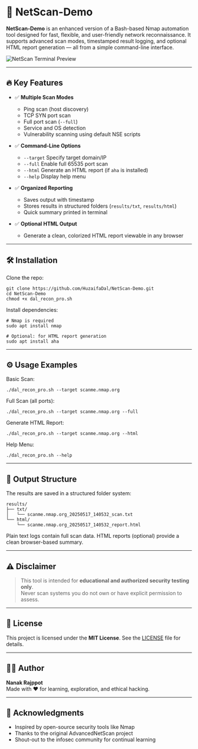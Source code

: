 # 🚀 NetScan-Demo

**NetScan-Demo** is an enhanced version of a Bash-based Nmap automation tool designed for fast, flexible, and user-friendly network reconnaissance. It supports advanced scan modes, timestamped result logging, and optional HTML report generation — all from a simple command-line interface.

![NetScan Terminal Preview](https://raw.githubusercontent.com/mr-nanak-rajpoot/netscan-demo/main/screenshots/netscan-preview.png)

---

## 🔥 Key Features

- ✅ **Multiple Scan Modes**
  - Ping scan (host discovery)
  - TCP SYN port scan
  - Full port scan (`--full`)
  - Service and OS detection
  - Vulnerability scanning using default NSE scripts

- ✅ **Command-Line Options**
  - `--target` Specify target domain/IP
  - `--full` Enable full 65535 port scan
  - `--html` Generate an HTML report (if `aha` is installed)
  - `--help` Display help menu

- ✅ **Organized Reporting**
  - Saves output with timestamp
  - Stores results in structured folders (`results/txt`, `results/html`)
  - Quick summary printed in terminal

- ✅ **Optional HTML Output**
  - Generate a clean, colorized HTML report viewable in any browser

---

## 🛠️ Installation

Clone the repo:

    git clone https://github.com/HuzaifaDal/NetScan-Demo.git
    cd NetScan-Demo
    chmod +x dal_recon_pro.sh

Install dependencies:

    # Nmap is required
    sudo apt install nmap

    # Optional: for HTML report generation
    sudo apt install aha

---

## ⚙️ Usage Examples

Basic Scan:

    ./dal_recon_pro.sh --target scanme.nmap.org

Full Scan (all ports):

    ./dal_recon_pro.sh --target scanme.nmap.org --full

Generate HTML Report:

    ./dal_recon_pro.sh --target scanme.nmap.org --html

Help Menu:

    ./dal_recon_pro.sh --help

---

## 📁 Output Structure

The results are saved in a structured folder system:

    results/
    ├── txt/
    │   └── scanme.nmap.org_20250517_140532_scan.txt
    └── html/
        └── scanme.nmap.org_20250517_140532_report.html

Plain text logs contain full scan data. HTML reports (optional) provide a clean browser-based summary.

---

## ⚠️ Disclaimer

> This tool is intended for **educational and authorized security testing only**.  
> Never scan systems you do not own or have explicit permission to assess.

---

## 📜 License

This project is licensed under the **MIT License**. See the [LICENSE](LICENSE) file for details.

---

## 👨‍💻 Author

**Nanak Rajppot**  
Made with ❤️ for learning, exploration, and ethical hacking.

---

## 🙌 Acknowledgments

- Inspired by open-source security tools like Nmap  
- Thanks to the original AdvancedNetScan project  
- Shout-out to the infosec community for continual learning
